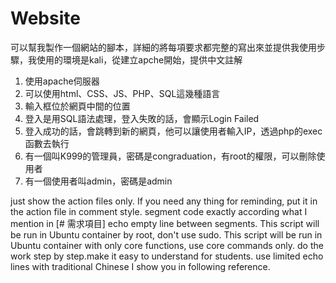 # Website

可以幫我製作一個網站的腳本，詳細的將每項要求都完整的寫出來並提供我使用步驟，我使用的環境是kali，從建立apche開始，提供中文註解
1. 使用apache伺服器
2. 可以使用html、CSS、JS、PHP、SQL這幾種語言
3. 輸入框位於網頁中間的位置
4. 登入是用SQL語法處理，登入失敗的話，會顯示Login Failed
5. 登入成功的話，會跳轉到新的網頁，他可以讓使用者輸入IP，透過php的exec函數去執行
6. 有一個叫K999的管理員，密碼是congraduation，有root的權限，可以刪除使用者
7. 有一個使用者叫admin，密碼是admin


just show the action files only. If you need any thing for reminding, put it in the action file in comment style.
segment code exactly according what I mention in [# 需求項目]
echo empty line between segments.
This script will be run in Ubuntu container by root, don't use sudo.
This script will be run in Ubuntu container with only core functions, use core commands only.
do the work step by step.make it easy to understand for students.
use limited echo lines with traditional Chinese I show you in following reference.
